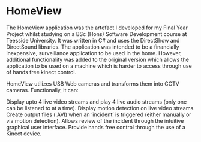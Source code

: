 HomeView
========

The HomeView application was the artefact I developed for my Final Year Project whilst studying on a BSc (Hons) Software Development course at Teesside University. It was written in C# and uses the DirectShow and DirectSound libraries. The application was intended to be a financially inexpensive, surveillance application to be used in the home. However, additional functionality was added to the original version which allows the application to be used on a machine which is harder to access through use of hands free kinect control.

HomeView utilizes USB Web cameras and transforms them into CCTV cameras. Functionally, it can:

Display upto 4 live video streams and play 4 live audio streams (only one can be listened to at a time).
Display motion detection on live video streams.
Create output files (.AVI) when an ‘incident’ is triggered (either manually or via motion detection).
Allows review of the incident through the intuitive graphical user interface.
Provide hands free control through the use of a Kinect device.
